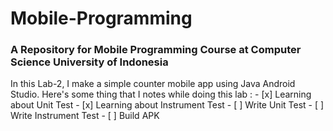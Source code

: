 # Mobile-Programming
### A Repository for Mobile Programming Course at Computer Science University of Indonesia

In this Lab-2, I make a simple counter mobile app using Java Android Studio.
Here's some thing that I notes while doing this lab :
    - [x] Learning about Unit Test
    - [x] Learning about Instrument Test
    - [ ] Write Unit Test
    - [ ] Write Instrument Test
    - [ ] Build APK